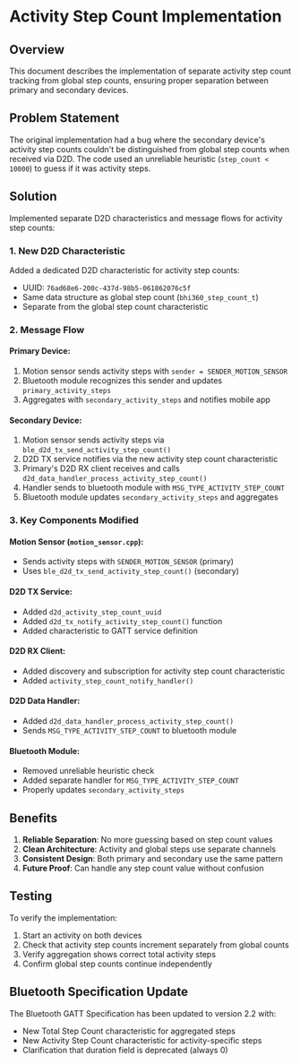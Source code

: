 # Activity Step Count Implementation

## Overview

This document describes the implementation of separate activity step count tracking from global step counts, ensuring proper separation between primary and secondary devices.

## Problem Statement

The original implementation had a bug where the secondary device's activity step counts couldn't be distinguished from global step counts when received via D2D. The code used an unreliable heuristic (`step_count < 10000`) to guess if it was activity steps.

## Solution

Implemented separate D2D characteristics and message flows for activity step counts:

### 1. New D2D Characteristic

Added a dedicated D2D characteristic for activity step counts:
- UUID: `76ad68e6-200c-437d-98b5-061862076c5f`
- Same data structure as global step count (`bhi360_step_count_t`)
- Separate from the global step count characteristic

### 2. Message Flow

#### Primary Device:
1. Motion sensor sends activity steps with `sender = SENDER_MOTION_SENSOR`
2. Bluetooth module recognizes this sender and updates `primary_activity_steps`
3. Aggregates with `secondary_activity_steps` and notifies mobile app

#### Secondary Device:
1. Motion sensor sends activity steps via `ble_d2d_tx_send_activity_step_count()`
2. D2D TX service notifies via the new activity step count characteristic
3. Primary's D2D RX client receives and calls `d2d_data_handler_process_activity_step_count()`
4. Handler sends to bluetooth module with `MSG_TYPE_ACTIVITY_STEP_COUNT`
5. Bluetooth module updates `secondary_activity_steps` and aggregates

### 3. Key Components Modified

#### Motion Sensor (`motion_sensor.cpp`):
- Sends activity steps with `SENDER_MOTION_SENSOR` (primary)
- Uses `ble_d2d_tx_send_activity_step_count()` (secondary)

#### D2D TX Service:
- Added `d2d_activity_step_count_uuid`
- Added `d2d_tx_notify_activity_step_count()` function
- Added characteristic to GATT service definition

#### D2D RX Client:
- Added discovery and subscription for activity step count characteristic
- Added `activity_step_count_notify_handler()`

#### D2D Data Handler:
- Added `d2d_data_handler_process_activity_step_count()`
- Sends `MSG_TYPE_ACTIVITY_STEP_COUNT` to bluetooth module

#### Bluetooth Module:
- Removed unreliable heuristic check
- Added separate handler for `MSG_TYPE_ACTIVITY_STEP_COUNT`
- Properly updates `secondary_activity_steps`

## Benefits

1. **Reliable Separation**: No more guessing based on step count values
2. **Clean Architecture**: Activity and global steps use separate channels
3. **Consistent Design**: Both primary and secondary use the same pattern
4. **Future Proof**: Can handle any step count value without confusion

## Testing

To verify the implementation:

1. Start an activity on both devices
2. Check that activity step counts increment separately from global counts
3. Verify aggregation shows correct total activity steps
4. Confirm global step counts continue independently

## Bluetooth Specification Update

The Bluetooth GATT Specification has been updated to version 2.2 with:
- New Total Step Count characteristic for aggregated steps
- New Activity Step Count characteristic for activity-specific steps
- Clarification that duration field is deprecated (always 0)